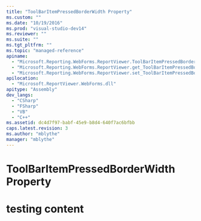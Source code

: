 ```yaml
---
title: "ToolBarItemPressedBorderWidth Property"
ms.custom: ""
ms.date: "10/19/2016"
ms.prod: "visual-studio-dev14"
ms.reviewer: ""
ms.suite: ""
ms.tgt_pltfrm: ""
ms.topic: "managed-reference"
apiname: 
  - "Microsoft.Reporting.WebForms.ReportViewer.ToolBarItemPressedBorderWidth"
  - "Microsoft.Reporting.WebForms.ReportViewer.get_ToolBarItemPressedBorderWidth"
  - "Microsoft.Reporting.WebForms.ReportViewer.set_ToolBarItemPressedBorderWidth"
apilocation: 
  - "Microsoft.ReportViewer.WebForms.dll"
apitype: "Assembly"
dev_langs: 
  - "CSharp"
  - "FSharp"
  - "VB"
  - "C++"
ms.assetid: dc4d7f97-babf-45e9-b8d4-640f7ac6bfbb
caps.latest.revision: 3
ms.author: "mblythe"
manager: "mblythe"
---
```

# ToolBarItemPressedBorderWidth Property
# testing content